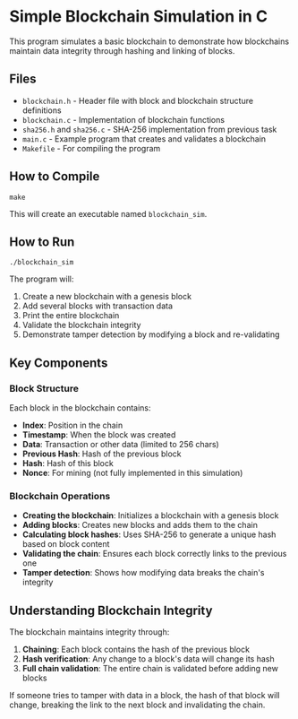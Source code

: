 # Simple Blockchain Simulation in C

This program simulates a basic blockchain to demonstrate how blockchains maintain data integrity through hashing and linking of blocks.

## Files

- `blockchain.h` - Header file with block and blockchain structure definitions
- `blockchain.c` - Implementation of blockchain functions
- `sha256.h` and `sha256.c` - SHA-256 implementation from previous task
- `main.c` - Example program that creates and validates a blockchain
- `Makefile` - For compiling the program

## How to Compile

```
make
```

This will create an executable named `blockchain_sim`.

## How to Run

```
./blockchain_sim
```

The program will:
1. Create a new blockchain with a genesis block
2. Add several blocks with transaction data
3. Print the entire blockchain
4. Validate the blockchain integrity
5. Demonstrate tamper detection by modifying a block and re-validating

## Key Components

### Block Structure

Each block in the blockchain contains:
- **Index**: Position in the chain
- **Timestamp**: When the block was created
- **Data**: Transaction or other data (limited to 256 chars)
- **Previous Hash**: Hash of the previous block
- **Hash**: Hash of this block
- **Nonce**: For mining (not fully implemented in this simulation)

### Blockchain Operations

- **Creating the blockchain**: Initializes a blockchain with a genesis block
- **Adding blocks**: Creates new blocks and adds them to the chain
- **Calculating block hashes**: Uses SHA-256 to generate a unique hash based on block content
- **Validating the chain**: Ensures each block correctly links to the previous one
- **Tamper detection**: Shows how modifying data breaks the chain's integrity

## Understanding Blockchain Integrity

The blockchain maintains integrity through:

1. **Chaining**: Each block contains the hash of the previous block
2. **Hash verification**: Any change to a block's data will change its hash
3. **Full chain validation**: The entire chain is validated before adding new blocks

If someone tries to tamper with data in a block, the hash of that block will change, breaking the link to the next block and invalidating the chain.

